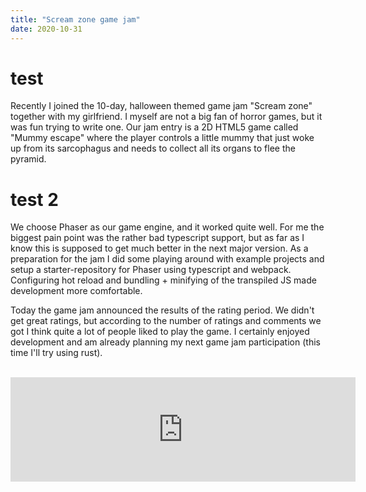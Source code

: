 ```yaml
---
title: "Scream zone game jam"
date: 2020-10-31
---
```

# test
Recently I joined the 10-day, halloween themed game jam "Scream zone" together with my girlfriend. I myself are not a big fan of horror games, but it was fun trying to write one. Our jam entry is a 2D HTML5 game called "Mummy escape" where the player controls a little mummy that just woke up from its sarcophagus and needs to collect all its organs to flee the pyramid.

# test 2
We choose Phaser as our game engine, and it worked quite well. For me the biggest pain point was the rather bad typescript support, but as far as I know this is supposed to get much better in the next major version. As a preparation for the jam I did some playing around with example projects and setup a starter-repository for Phaser using typescript and webpack. Configuring hot reload and bundling + minifying of the transpiled JS made development more comfortable.

Today the game jam announced the results of the rating period. We didn't get great ratings, but according to the number of ratings and comments we got I think quite a lot of people liked to play the game. I certainly enjoyed development and am already planning my next game jam participation (this time I'll try using rust).

<br>
<iframe src="https://itch.io/embed/790862?bg_color=193d3f&amp;fg_color=afbfd2" width="552" height="167" frameborder="0"><a href="https://niklme.itch.io/mummy-escape">Mummy Escape by Nikl, jennifervphan</a></iframe>
